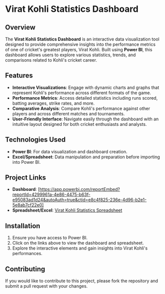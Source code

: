 # Virat Kohli Statistics Dashboard

## Overview
The **Virat Kohli Statistics Dashboard** is an interactive data visualization tool designed to provide comprehensive insights into the performance metrics of one of cricket's greatest players, Virat Kohli. Built using **Power BI**, this dashboard allows users to explore various statistics, trends, and comparisons related to Kohli's cricket career.

## Features
- **Interactive Visualizations**: Engage with dynamic charts and graphs that represent Kohli's performance across different formats of the game.
- **Performance Metrics**: Access detailed statistics including runs scored, batting averages, strike rates, and more.
- **Comparative Analysis**: Compare Kohli's performance against other players and across different matches and tournaments.
- **User-Friendly Interface**: Navigate easily through the dashboard with an intuitive layout designed for both cricket enthusiasts and analysts.

## Technologies Used
- **Power BI**: For data visualization and dashboard creation.
- **Excel/Spreadsheet**: Data manipulation and preparation before importing into Power BI.

## Project Links
- **Dashboard**: [https://app.powerbi.com/reportEmbed?reportId=4299961a-4e86-4475-b63f-e95083ad1d24&autoAuth=true&ctid=e8c4f825-236e-4d96-b2e1-5e8ab7cf22e0]
- **Spreadsheet/Excel**: [Virat Kohli Statistics Spreadsheet](https://docs.google.com/spreadsheets/d/1605p26GN_tKbLoCrm9N1hmsNcujWSTk1ifbRbqC79Uo/edit?gid=0#gid=0)

## Installation
1. Ensure you have access to Power BI.
2. Click on the links above to view the dashboard and spreadsheet.
3. Explore the interactive elements and gain insights into Virat Kohli's performances.

## Contributing
If you would like to contribute to this project, please fork the repository and submit a pull request with your changes.
